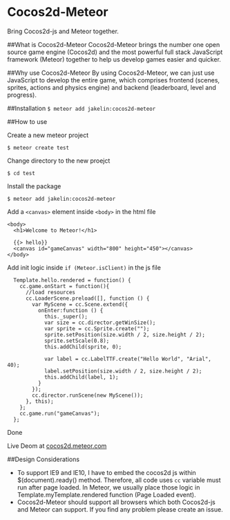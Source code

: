 Cocos2d-Meteor
==============

Bring Cocos2d-js and Meteor together.

##What is Cocos2d-Meteor
Cocos2d-Meteor brings the number one open source game engine (Cocos2d) and the most powerful full stack JavaScript framework (Meteor) together to help us develop games easier and quicker.
 
##Why use Cocos2d-Meteor
By using Cocos2d-Meteor, we can just use JavaScript to develop the entire game, which comprises frontend (scenes, sprites, actions and physics engine) and backend (leaderboard, level and progress).

##Installation
`$ meteor add jakelin:cocos2d-meteor`

##How to use

Create a new meteor project

`$ meteor create test`

Change directory to the new proejct

`$ cd test`

Install the package

`$ meteor add jakelin:cocos2d-meteor`

Add a `<canvas>` element inside `<body>` in the html file

```
<body>
  <h1>Welcome to Meteor!</h1>

  {{> hello}}
  <canvas id="gameCanvas" width="800" height="450"></canvas>
</body>
```
Add init logic inside `if (Meteor.isClient)` in the js file

```
  Template.hello.rendered = function() {
    cc.game.onStart = function(){
      //load resources
      cc.LoaderScene.preload([], function () {
        var MyScene = cc.Scene.extend({
          onEnter:function () {
            this._super();
            var size = cc.director.getWinSize();
            var sprite = cc.Sprite.create("");
            sprite.setPosition(size.width / 2, size.height / 2);
            sprite.setScale(0.8);
            this.addChild(sprite, 0);

            var label = cc.LabelTTF.create("Hello World", "Arial", 40);
            label.setPosition(size.width / 2, size.height / 2);
            this.addChild(label, 1);
          }
        });
        cc.director.runScene(new MyScene());
      }, this);
    };
    cc.game.run("gameCanvas");
  };
```
Done

Live Deom at [cocos2d.meteor.com](cocos2d.meteor.com)

##Design Considerations
* To support IE9 and IE10, I have to embed the cocos2d js within $(document).ready() method. Therefore, all code uses `cc` variable must run after page loaded. In Meteor, we usually place those logic in Template.myTemplate.rendered function (Page Loaded event). 
* Cocos2d-Meteor should support all browsers which both Cocos2d-js and Meteor can support. If you find any problem please create an issue.